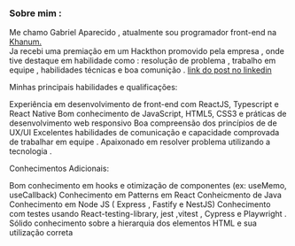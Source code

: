 ### Sobre mim : 

Me chamo Gabriel Aparecido , atualmente sou programador front-end na <a href="https://www.linkedin.com/company/khanumconsultoria/mycompany/">Khanum.</a> </br>
Ja recebi uma premiação em um Hackthon promovido pela empresa , onde tive destaque em habilidade como : resolução de problema , trabalho em equipe , habilidades técnicas e boa comunição . <a href="https://www.linkedin.com/posts/gabriel-aparecido-dev_ontem-foi-um-dia-09012023-muito-especial-activity-7018645052734255106-3hUg?utm_source=share&utm_medium=member_desktop">link do post no linkedin</a></br>

Minhas principais habilidades e qualificações:

 Experiência em desenvolvimento de front-end com ReactJS, Typescript e React Native 
 Bom conhecimento de JavaScript, HTML5, CSS3 e práticas de desenvolvimento web responsivo
 Boa compreensão dos princípios de de UX/UI
 Excelentes habilidades de comunicação e capacidade comprovada de trabalhar em equipe .
 Apaixonado em resolver problema utilizando a tecnologia .

Conhecimentos Adicionais:

 Bom conhecimento em hooks e otimização de componentes (ex: useMemo, useCallback)
 Conhecimento em Patterns em React 
 Conheicmento de Java
 Conhecimento em Node JS ( Express , Fastify e NestJS)
 Conhecimento com testes usando React-testing-library, jest ,vitest , Cypress e Playwright .
 Sólido conhecimento sobre a hierarquia dos elementos HTML e sua utilização correta

